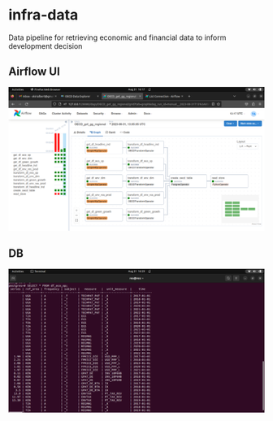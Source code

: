 # infra-data
Data pipeline for retrieving economic and financial data to inform development decision

## Airflow UI

![Airflow UI of task flow](https://raw.githubusercontent.com/okirialbert/infra-data/main/image/dag_screen.png)

## DB

![DB](https://raw.githubusercontent.com/okirialbert/infra-data/main/image/dag_sc2.png?token=GHSAT0AAAAAACF3476F4KXJGIQ5DR4RA7E4ZHQSZ2A)




